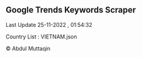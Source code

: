 

## Google Trends Keywords Scraper 
 
Last Update 25-11-2022 , 01:54:32

Country List :
VIETNAM.json



© Abdul Muttaqin 
